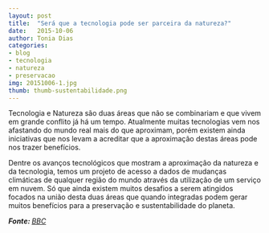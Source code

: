 ```yaml
---
layout: post
title:  "Será que a tecnologia pode ser parceira da natureza?"
date:   2015-10-06
author: Tonia Dias
categories: 
- blog
- tecnologia
- natureza
- preservacao
img: 20151006-1.jpg
thumb: thumb-sustentabilidade.png
---
```


Tecnologia e Natureza são duas áreas que não se combinariam e que vivem em grande conflito já há um tempo. Atualmente muitas tecnologias vem nos afastando do mundo real mais do que aproximam, porém existem ainda iniciativas que nos levam a acreditar que a aproximação destas áreas pode nos trazer benefícios. <!--more-->

Dentre os avanços tecnológicos que mostram a aproximação da natureza e da tecnologia, temos um projeto de acesso a dados de mudanças climáticas de qualquer região do mundo através da utilização de um serviço em nuvem. Só que ainda existem muitos desafios a serem atingidos focados na união desta duas áreas que quando integradas podem gerar muitos benefícios para a preservação e sustentabilidade do planeta.

<i><b>Fonte: </b><a href="http://www.bbc.com/portuguese/noticias/2015/09/150916_vert_earth_natureza_tecnologia_ml">BBC</a></i>